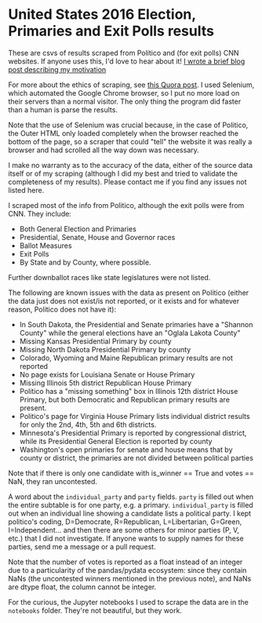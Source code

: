 # United States 2016 Election, Primaries and Exit Polls results

These are csvs of results scraped from Politico and (for exit polls) CNN websites. If anyone uses this, I'd love to hear about it! [I wrote a brief blog post describing my motivation](http://prooffreaderplus.blogspot.ca/2016/11/i-scraped-all-2016-us-election-data.html)

For more about the ethics of scraping, see [this Quora post](https://www.quora.com/What-is-the-legality-of-web-scraping). I used Selenium, which automated the Google Chrome browser, so I put no more load on their servers than a normal visitor. The only thing the program did faster than a human is parse the results.

Note that the use of Selenium was crucial because, in the case of Politico, the Outer HTML only loaded completely when the browser reached the bottom of the page, so a scraper that could "tell" the website it was really a browser and had scrolled all the way down was necessary.

I make no warranty as to the accuracy of the data, either of the source data itself or of my scraping (although I did my best and tried to validate the completeness of my results). Please contact me if you find any issues not listed here.

I scraped most of the info from Politico, although the exit polls were from CNN. They include:

* Both General Election and Primaries
* Presidential, Senate, House and Governor races
* Ballot Measures
* Exit Polls
* By State and by County, where possible.

Further downballot races like state legislatures were not listed.

The following are known issues with the data as present on Politico (either the data just does not exist/is not reported, or it exists and for whatever reason, Politico does not have it):

* In South Dakota, the Presidential and Senate primaries have a "Shannon County" while the general elections have an "Oglala Lakota County"
* Missing Kansas Presidential Primary by county
* Missing North Dakota Presidential Primary by county
* Colorado, Wyoming and Maine Republican primary results are not reported
* No page exists for Louisiana Senate or House Primary
* Missing Illinois 5th district Republican House Primary
* Politico has a "missing something" box in Illinois 12th district House Primary, but both Democratic and Republican primary results are present.
* Politico's page for Virginia House Primary lists individual district results for only the 2nd, 4th, 5th and 6th districts.
* Minnesota's Presidential Primary is reported by congressional district, while its Presidential General Election is reported by county
* Washington's open primaries for senate and house means that by county or district, the primaries are not divided between political parties

Note that if there is only one candidate with is_winner == True and votes == NaN, they ran uncontested.

A word about the ``individual_party`` and ``party`` fields. ``party`` is filled out when the entire subtable is for one party, e.g. a primary. ``individual_party`` is filled out when an individual line showing a candidate lists a political party. I kept politico's coding, D=Democrate, R=Republican, L=Libertarian, G=Green, I=Independent... and then there are some others for minor parties (P, V, etc.) that I did not investigate. If anyone wants to supply names for these parties, send me a message or a pull request.

Note that the number of votes is reported as a float instead of an integer due to a particularity of the pandas/pydata ecosystem: since they contain NaNs (the uncontested winners mentioned in the previous note), and NaNs are dtype float, the column cannot be integer.

For the curious, the Jupyter notebooks I used to scrape the data are in the ``notebooks`` folder. They're not beautiful, but they work.
